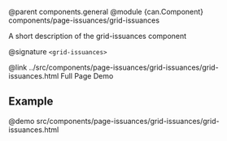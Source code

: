 @parent components.general
@module {can.Component} components/page-issuances/grid-issuances <grid-issuances>

A short description of the grid-issuances component

@signature `<grid-issuances>`

@link ../src/components/page-issuances/grid-issuances/grid-issuances.html Full Page Demo

## Example

@demo src/components/page-issuances/grid-issuances/grid-issuances.html

